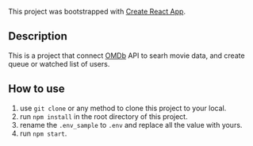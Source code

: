 This project was bootstrapped with [Create React App](https://github.com/facebook/create-react-app).

## Description

This is a project that connect [OMDb](http://www.omdbapi.com/) API to searh movie data, and create queue or watched list of users.

## How to use

1. use `git clone` or any method to clone this project to your local.
2. run `npm install` in the root directory of this project.
3. rename the `.env_sample` to `.env` and replace all the value with yours.
4. run `npm start`.
